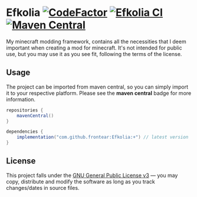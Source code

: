# Efkolia [![CodeFactor](https://www.codefactor.io/repository/github/frontear/efkolia/badge)](https://www.codefactor.io/repository/github/frontear/efkolia) [![Efkolia CI](https://github.com/Frontear/Efkolia/workflows/Efkolia%20CI/badge.svg)](https://github.com/Frontear/Efkolia/actions?query=workflow%3A%22Efkolia+CI%22) [![Maven Central](https://img.shields.io/maven-central/v/com.github.frontear/Efkolia.svg?label=Maven%20Central)](https://search.maven.org/search?q=g:%22com.github.frontear%22%20AND%20a:%22Efkolia%22)

My minecraft modding framework, contains all the necessities that I deem important when creating a mod for minecraft. It's not intended for public use, but you may use it as you see fit, following the terms of the license.

## Usage

The project can be imported from maven central, so you can simply import it to your respective platform. Please see the **maven central** badge for more information.

```gradle
repositories {
    mavenCentral()
}

dependencies {
    implementation("com.github.frontear:Efkolia:+") // latest version
}
```

## License

This project falls under the [GNU General Public License v3](https://tldrlegal.com/license/gnu-general-public-license-v3-(gpl-3)) &#8212; you may copy, distribute and modify the software as long as you track changes/dates in source files.
